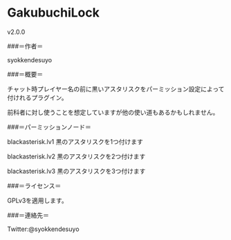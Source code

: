 GakubuchiLock
=============

v2.0.0



###＝作者＝

syokkendesuyo


###＝概要＝

チャット時プレイヤー名の前に黒いアスタリスクをパーミッション設定によって付けれるプラグイン。

前科者に対し使うことを想定していますが他の使い道もあるかもしれません。

###＝パーミッションノード＝

blackasterisk.lv1 黒のアスタリスクを1つ付けます

blackasterisk.lv2 黒のアスタリスクを2つ付けます

blackasterisk.lv3 黒のアスタリスクを3つ付けます




###＝ライセンス＝

GPLv3を適用します。


###＝連絡先＝

Twitter:@syokkendesuyo
